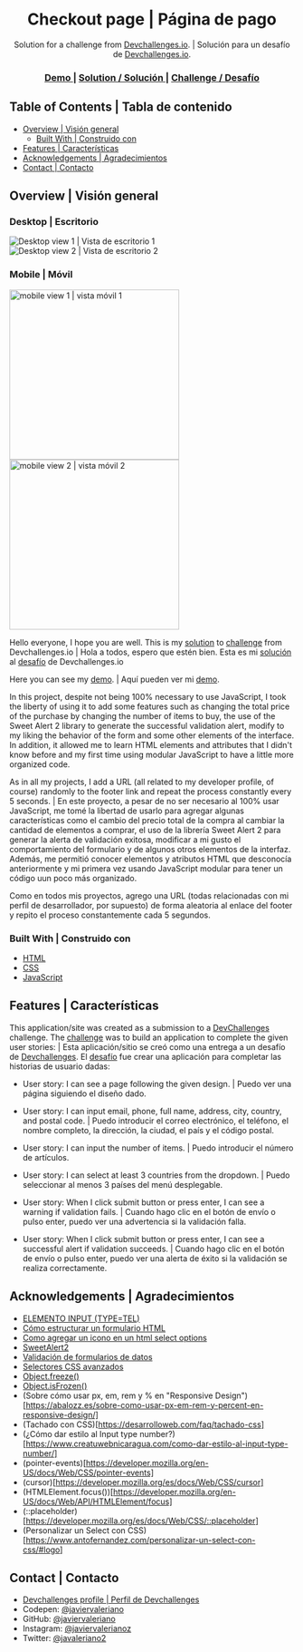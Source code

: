 <!-- Please update value in the {}  -->

<h1 align="center">Checkout page | Página de pago</h1>

<div align="center">
   Solution for a challenge from  <a href="http://devchallenges.io" target="_blank">Devchallenges.io</a>. | Solución para un desafío de <a href="http://devchallenges.io" target="_blank">Devchallenges.io</a>.
</div>

<div align="center">
  <h3>
    <a href="https://javiervaleriano.github.io/devchallenge-checkout-page/">
      Demo
    </a>
    <span> | </span>
    <a href="https://{your-url-to-the-solution}">
      Solution / Solución
    </a>
    <span> | </span>
    <a href="https://devchallenges.io/challenges/0J1NxxGhOUYVqihwegfO">
      Challenge / Desafío
    </a>
  </h3>
</div>

<!-- TABLE OF CONTENTS -->

## Table of Contents | Tabla de contenido

- [Overview | Visión general](#overview--visi%C3%B3n-general)
  - [Built With | Construido con](#built-with--construido-con)
- [Features | Características](#features--caracter%C3%ADsticas)
- [Acknowledgements | Agradecimientos](#acknowledgements--agradecimientos)
- [Contact | Contacto](#contact--contacto)

<!-- OVERVIEW -->

## Overview | Visión general

### Desktop | Escritorio
![Desktop view 1 | Vista de escritorio 1](./screenshots/Desktop_ss.png)
![Desktop view 2 | Vista de escritorio 2](./screenshots/Desktop_ss(1).png)

### Mobile | Móvil
<img src="./screenshots/Mobile_ss.png" alt="mobile view 1 | vista móvil 1" width="300" height="auto" />
<img src="./screenshots/Mobile_ss(1).png" alt="mobile view 2 | vista móvil 2" width="300" height="auto" />

Hello everyone, I hope you are well. This is my [solution]() to [challenge](https://devchallenges.io/challenges/0J1NxxGhOUYVqihwegfO) from Devchallenges.io |
Hola a todos, espero que estén bien. Esta es mi [solución]() al [desafío](https://devchallenges.io/challenges/0J1NxxGhOUYVqihwegfO) de Devchallenges.io

Here you can see my [demo](https://javiervaleriano.github.io/devchallenge-checkout-page/). | Aquí pueden ver mi [demo](https://javiervaleriano.github.io/devchallenge-checkout-page/).

In this project, despite not being 100% necessary to use JavaScript, I took the liberty of using it to add some features such as changing the total price of the purchase by changing the number of items to buy, the use of the Sweet Alert 2 library to generate the successful validation alert, modify to my liking the behavior of the form and some other elements of the interface. In addition, it allowed me to learn HTML elements and attributes that I didn't know before and my first time using modular JavaScript to have a little more organized code.

As in all my projects, I add a URL (all related to my developer profile, of course) randomly to the footer link and repeat the process constantly every 5 seconds. |
En este proyecto, a pesar de no ser necesario al 100% usar JavaScript, me tomé la libertad de usarlo para agregar algunas características como el cambio del precio total de la compra al cambiar la cantidad de elementos a comprar, el uso de la librería Sweet Alert 2 para generar la alerta de validación exitosa, modificar a mi gusto el comportamiento del formulario y de algunos otros elementos de la interfaz. Además, me permitió conocer elementos y atributos HTML que desconocía anteriormente y mi primera vez usando JavaScript modular para tener un código uun poco más organizado.

Como en todos mis proyectos, agrego una URL (todas relacionadas con mi perfil de desarrollador, por supuesto) de forma aleatoria al enlace del footer y repito el proceso constantemente cada 5 segundos.


### Built With | Construido con

<!-- This section should list any major frameworks that you built your project using. Here are a few examples.-->

- [HTML](https://developer.mozilla.org/es/docs/Learn/HTML/Introduction_to_HTML)
- [CSS](https://developer.mozilla.org/es/docs/Learn/CSS)
- [JavaScript](https://developer.mozilla.org/es/docs/Web/JavaScript)


## Features | Características

<!-- List the features of your application or follow the template. Don't share the figma file here :) -->

This application/site was created as a submission to a [DevChallenges](https://devchallenges.io/challenges) challenge. The [challenge](https://devchallenges.io/challenges/0J1NxxGhOUYVqihwegfO) was to build an application to complete the given user stories: | Esta aplicación/sitio se creó como una entrega a un desafío de [Devchallenges](https://devchallenges.io/challenges). El [desafío](https://devchallenges.io/challenges/0J1NxxGhOUYVqihwegfO) fue crear una aplicación para completar las historias de usuario dadas:

- User story: I can see a page following the given design. | Puedo ver una página siguiendo el diseño dado.

- User story: I can input email, phone, full name, address, city, country, and postal code. | Puedo introducir el correo electrónico, el teléfono, el nombre completo, la dirección, la ciudad, el país y el código postal.

- User story: I can input the number of items. | Puedo introducir el número de artículos.

- User story: I can select at least 3 countries from the dropdown. | Puedo seleccionar al menos 3 países del menú desplegable.

- User story: When I click submit button or press enter, I can see a warning if validation fails. | Cuando hago clic en el botón de envío o pulso enter, puedo ver una advertencia si la validación falla.

- User story: When I click submit button or press enter, I can see a successful alert if validation succeeds. | Cuando hago clic en el botón de envío o pulso enter, puedo ver una alerta de éxito si la validación se realiza correctamente.


## Acknowledgements | Agradecimientos

<!-- This section should list any articles or add-ons/plugins that helps you to complete the project. This is optional but it will help you in the future. For example -->

- [ELEMENTO INPUT (TYPE=TEL)](https://www.htmlquick.com/es/reference/tags/input-tel.html)
- [Cómo estructurar un formulario HTML](https://developer.mozilla.org/es/docs/Learn/Forms/How_to_structure_a_web_form)
- [Como agregar un icono en un html select options](https://www.mariouriarte.com/2020/04/como-agregar-un-icono-en-un-html-select-options/)
- [SweetAlert2](https://sweetalert2.github.io/)
- [Validación de formularios de datos](https://developer.mozilla.org/es/docs/Learn/Forms/Form_validation)
- [Selectores CSS avanzados](https://lenguajecss.com/css/selectores/selectores-avanzados/)
- [Object.freeze()](https://developer.mozilla.org/es/docs/Web/JavaScript/Reference/Global_Objects/Object/freeze)
- [Object.isFrozen()](https://developer.mozilla.org/es/docs/Web/JavaScript/Reference/Global_Objects/Object/isFrozen)
- (Sobre cómo usar px, em, rem y % en "Responsive Design")[https://abalozz.es/sobre-como-usar-px-em-rem-y-percent-en-responsive-design/]
- (Tachado con CSS)[https://desarrolloweb.com/faq/tachado-css]
- (¿Cómo dar estilo al Input type number?)[https://www.creatuwebnicaragua.com/como-dar-estilo-al-input-type-number/]
- (pointer-events)[https://developer.mozilla.org/en-US/docs/Web/CSS/pointer-events]
- (cursor)[https://developer.mozilla.org/es/docs/Web/CSS/cursor]
- (HTMLElement.focus())[https://developer.mozilla.org/en-US/docs/Web/API/HTMLElement/focus]
- (::placeholder)[https://developer.mozilla.org/es/docs/Web/CSS/::placeholder]
- (Personalizar un Select con CSS)[https://www.antofernandez.com/personalizar-un-select-con-css/#logo]


## Contact | Contacto

- [Devchallenges profile | Perfil de Devchallenges](https://devchallenges.io/portfolio/javiervaleriano)
- Codepen: [@javiervaleriano](https://codepen.io/javiervaleriano)
- GitHub: [@javiervaleriano](https://github.com/javiervaleriano)
- Instagram: [@javiervalerianoz](https://www.instagram.com/javiervalerianoz/)
- Twitter: [@javaleriano2](https://twitter.com/javaleriano2)
